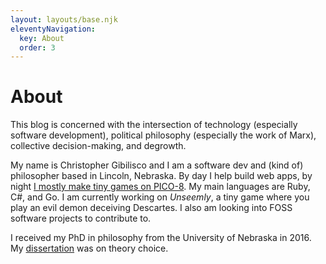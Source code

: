 ```yaml
---
layout: layouts/base.njk
eleventyNavigation:
  key: About
  order: 3
---
```

# About

This blog is concerned with the intersection of technology (especially software development), political philosophy (especially the work of Marx), collective decision-making, and degrowth.

My name is Christopher Gibilisco and I am a software dev and (kind of) philosopher based in Lincoln, Nebraska. By day I help build web apps, by night [I mostly make tiny games on PICO-8](https://www.lexaloffle.com/bbs/?uid=54244). My main languages are Ruby, C#, and Go. I am currently working on *Unseemly*, a tiny game where you play an evil demon deceiving Descartes. I also am looking into FOSS software projects to contribute to.

I received my PhD in philosophy from the University of Nebraska in 2016. My [dissertation](https://philarchive.org/rec/GIBTOP?all_versions=1) was on theory choice.
